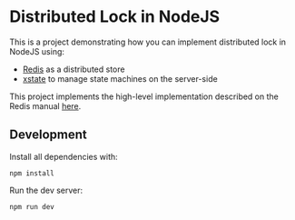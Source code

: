 # Distributed Lock in NodeJS

This is a project demonstrating how you can implement distributed lock in NodeJS using:

- [Redis](https://github.com/redis/redis) as a distributed store
- [xstate](https://github.com/statelyai/xstate) to manage state machines on the server-side

This project implements the high-level implementation described on the Redis manual [here](https://redis.io/docs/manual/patterns/distributed-locks/).

## Development

Install all dependencies with:

```shell
npm install
```

Run the dev server:

```sh
npm run dev
```
